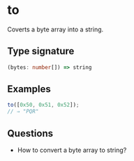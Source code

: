 # to

Coverts a byte array into a string.

## Type signature

<!-- prettier-ignore-start -->
```typescript
(bytes: number[]) => string
```
<!-- prettier-ignore-end -->

## Examples

<!-- prettier-ignore-start -->
```javascript
to([0x50, 0x51, 0x52]);
// ⇒ "PQR"
```
<!-- prettier-ignore-end -->

## Questions

- How to convert a byte array to string?

